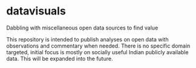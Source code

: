 # datavisuals
Dabbling with miscellaneous open data sources to find value

This repository is intended to publish analyses on open data with observations and commentary when needed. There is no specific domain targeted, initial focus is mostly on socially useful Indian publicly available data. This will be expanded into the future.

